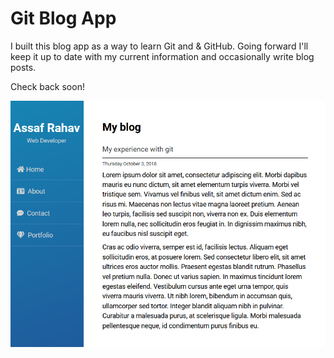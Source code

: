 # Git Blog App

I built this blog app as a way to learn Git and & GitHub. Going forward I'll keep it up to date with my current information and occasionally write blog posts.

Check back soon!

<img src="assets/images/screenshot.png" alt="Blog Screenshot">